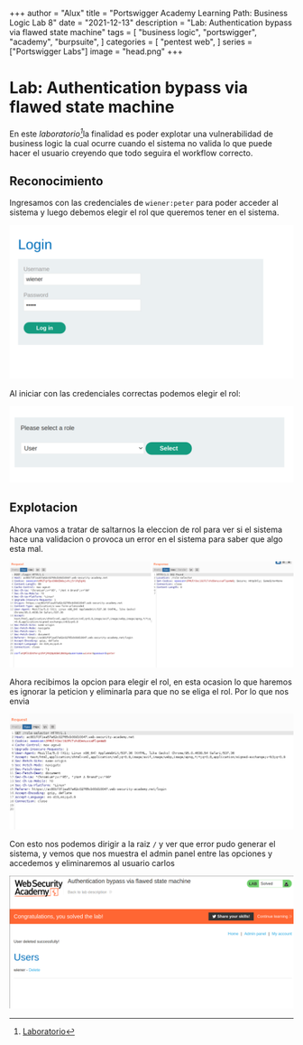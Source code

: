 +++
author = "Alux"
title = "Portswigger Academy Learning Path: Business Logic Lab 8"
date = "2021-12-13"
description = "Lab: Authentication bypass via flawed state machine"
tags = [
    "business logic",
    "portswigger",
    "academy",
    "burpsuite",
]
categories = [
    "pentest web",
]
series = ["Portswigger Labs"]
image = "head.png"
+++

# Lab: Authentication bypass via flawed state machine

En este <cite>laboratorio[^1]</cite>la finalidad es poder explotar una vulnerabilidad de business logic la cual ocurre cuando el sistema no valida lo que puede hacer el usuario creyendo que todo seguira el workflow correcto.

## Reconocimiento

Ingresamos con las credenciales de `wiener:peter` para poder acceder al sistema y luego debemos elegir el rol que queremos tener en el sistema.

![Inicio de sesion](login.png)

Al iniciar con las credenciales correctas podemos elegir el rol:

![Seleccionar rol](selectrole.png)

## Explotacion

Ahora vamos a tratar de saltarnos la eleccion de rol para ver si el sistema hace una validacion o provoca un error en el sistema para saber que algo esta mal.

![Enviamos nuestras credenciales](request.png)

Ahora recibimos la opcion para elegir el rol, en esta ocasion lo que haremos es ignorar la peticion y eliminarla para que no se eliga el rol. Por lo que nos envia

![Peticion a darle drop para ignorar](request2.png)

Con esto nos podemos dirigir a la raiz `/` y ver que error pudo generar el sistema, y vemos que nos muestra el admin panel entre las opciones y accedemos y eliminaremos al usuario carlos

![Laboratorio resuelto](resuelto.png)


[^1]: [Laboratorio](https://portswigger.net/web-security/logic-flaws/examples/lab-logic-flaws-authentication-bypass-via-flawed-state-machine)